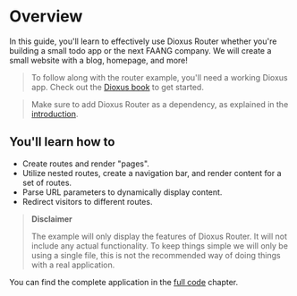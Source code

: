 # Overview

In this guide, you'll learn to effectively use Dioxus Router whether you're
building a small todo app or the next FAANG company. We will create a small
website with a blog, homepage, and more!

> To follow along with the router example, you'll need a working Dioxus app.
> Check out the [Dioxus book](https://dioxuslabs.com/docs/0.3/guide/en/) to get started.

> Make sure to add Dioxus Router as a dependency, as explained in the
> [introduction](../index.md).

## You'll learn how to

- Create routes and render "pages".
- Utilize nested routes, create a navigation bar, and render content for a
  set of routes.
- Parse URL parameters to dynamically display content.
- Redirect visitors to different routes.

> **Disclaimer**
>
> The example will only display the features of Dioxus Router. It will not
> include any actual functionality. To keep things simple we will only be using
> a single file, this is not the recommended way of doing things with a real
> application.

You can find the complete application in the [full code](./full-code.md) chapter.
